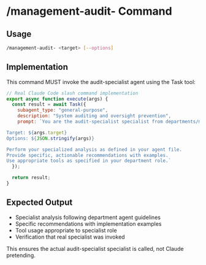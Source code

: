 # /management-audit- Command

## Usage
```bash
/management-audit- <target> [--options]
```

## Implementation
This command MUST invoke the audit-specialist agent using the Task tool:

```javascript
// Real Claude Code slash command implementation
export async function execute(args) {
  const result = await Task({
    subagent_type: "general-purpose",
    description: "System auditing and oversight prevention",
    prompt: `You are the audit-specialist specialist from departments/management/agents/audit-specialist.md.

Target: ${args.target}
Options: ${JSON.stringify(args)}

Perform your specialized analysis as defined in your agent file.
Provide specific, actionable recommendations with examples.
Use appropriate tools as specified in your department role.`
  });

  return result;
}
```

## Expected Output
- Specialist analysis following department agent guidelines
- Specific recommendations with implementation examples
- Tool usage appropriate to specialist role
- Verification that real specialist was invoked

This ensures the actual audit-specialist specialist is called, not Claude pretending.